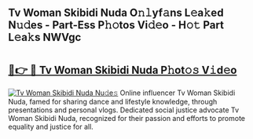 ## Tv Woman Skibidi Nuda O𝚗𝚕yf𝚊ns L𝚎a𝚔ed N𝚞𝚍es - Part-Ess P𝚑𝚘tos Vi𝚍𝚎o - H𝚘𝚝 Part L𝚎a𝚔s NWVgc

# <h2><a href="http://kf6j38t.oniu.top/?m=Tv+Woman+Skibidi+Nuda">🔗👉 🔴 Tv Woman Skibidi Nuda P𝚑ot𝚘𝚜 V𝚒d𝚎o</a></h2>

[![Tv Woman Skibidi Nuda Nu𝚍e𝚜](https://i.imgur.com/0qMVB7G.gif)](http://kf6j38t.oniu.top/?m=Tv+Woman+Skibidi+Nuda)
Online influencer Tv Woman Skibidi Nuda, famed for sharing dance and lifestyle knowledge, through presentations and personal vlogs. Dedicated social justice advocate Tv Woman Skibidi Nuda, recognized for their passion and efforts to promote equality and justice for all.  
